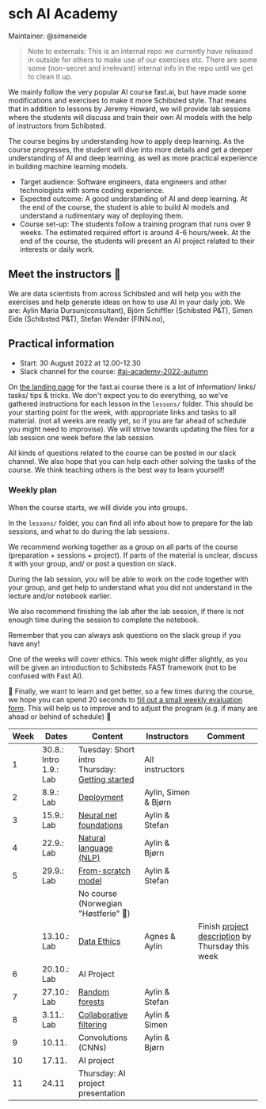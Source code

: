 # sch AI Academy
Maintainer: @simeneide

> Note to externals: This is an internal repo we currently have released in outside for others to make use of our exercises etc. There are some some (non-secret and irrelevant) internal info in the repo until we get to clean it up.

We mainly follow the very popular AI course fast.ai, but have made some modifications and exercises to make it more Schibsted style. That means that in addition to lessons by Jeremy Howard, we will provide lab sessions where the students will discuss and train their own AI models with the help of instructors from Schibsted.

The course begins by understanding how to apply deep learning. As the course progresses, the student will dive into more details and get a deeper understanding of AI and deep learning, as well as more practical experience in building machine learning models.

- Target audience: Software engineers, data engineers  and other technologists with some coding experience.
- Expected outcome: A good understanding of AI and deep learning. At the end of the course, the student is able to build AI models and understand a rudimentary way of deploying them.
- Course set-up: The students follow a training program that runs over 9 weeks. The estimated required effort is around 4-6 hours/week. At the end of the course, the students will present an AI project related to their interests or daily work.

## Meet the instructors 👋
We are data scientists from across Schibsted and will help you with the exercises and help generate ideas on how to use AI in your daily job. We are:
 Aylin Maria Dursun(consultant), Björn Schiffler (Schibsted P&T), Simen Eide (Schibsted P&T), Stefan Wender (FINN.no), 

## Practical information

- Start: 30 August 2022 at 12.00-12.30
- Slack channel for the course: [#ai-academy-2022-autumn](https://sch-chat.slack.com/archives/C03VA1XE1T2)


On [the landing page](https://course.fast.ai/) for the fast.ai course there is a lot of information/ links/ tasks/ tips & tricks. We don't expect you to do everything, so we've gathered instructions for each lesson in the `lessons/` folder. This should be your starting point for the week, with appropriate links and tasks to all material. (not all weeks are ready yet, so if you are far ahead of schedule you might need to improvise). We will strive towards updating the files for a lab session one week before the lab session. 


All kinds of questions related to the course can be posted in our slack channel. We also hope that you can help each other solving the tasks of the course. We think teaching others is the best way to learn yourself!

### Weekly plan
When the course starts, we will divide you into groups.

In the `lessons/` folder, you can find all info about how to prepare for the lab sessions, and what to do during the lab sessions.

We recommend working together as a group on all parts of the course (preparation + sessions + project). If parts of the material is unclear, discuss it with your group, and/ or post a question on slack.

During the lab session, you will be able to work on the code together with your group, and get help to understand what you did not understand in the lecture and/or notebook earlier.

We also recommend finishing the lab after the lab session, if there is not enough time during the session to complete the notebook.

Remember that you can always ask questions on the slack group if you have any!

One of the weeks will cover ethics. This week might differ slightly, as you will be given an introduction to Schibsteds FAST framework (not to be confused with Fast AI).

🙏 Finally, we want to learn and get better, so a few times during the course, we hope you can spend 20 seconds to [fill out a small weekly evaluation form](https://forms.gle/Mf1wYxaRBKPJnp1n9). This will help us to improve and to adjust the program (e.g. if many are ahead or behind of schedule) 🙏


<!--- The best way to make big edits of this table is to copy the text into here: https://www.tablesgenerator.com/markdown_tables --->
| Week | Dates                        | Content                                                                                                                                                       | Instructors          | Comment                                                                                                                                              |
|------|------------------------------|---------------------------------------------------------------------------------------------------------------------------------------------------------------|----------------------|------------------------------------------------------------------------------------------------------------------------------------------------------|
| 1    | 30.8.: Intro    <br>   1.9.: Lab | Tuesday: Short intro   <br>   Thursday:  [Getting started](https://github.schibsted.io/dtpt/sch-ai-academy/blob/master/lessons/w1%20-%20Getting%20started.md) | All instructors      |                                                                                                                                                      |
| 2    | 8.9.: Lab                    | [Deployment](https://github.schibsted.io/dtpt/sch-ai-academy/blob/master/lessons/w2%20-%20Production.md)                                                      | Aylin, Simen & Bjørn |                                                                                                                                                      |
| 3    | 15.9.: Lab                   | [Neural net foundations](https://github.schibsted.io/dtpt/sch-ai-academy/blob/master/lessons/w3%20-%20Neural%20net%20foundations.md)                          | Aylin & Stefan       |                                                                                                                                                      |
| 4    | 22.9.: Lab                   | [Natural language (NLP)](https://github.schibsted.io/dtpt/sch-ai-academy/blob/master/lessons/w4%20-%20NLP.md)                                                 | Aylin & Bjørn        |                                                                                                                                                      |
| 5    | 29.9.: Lab                   | [From-scratch model](https://github.schibsted.io/dtpt/sch-ai-academy/blob/master/lessons/w5%20-%20From-scratch%20model.md)                                    | Aylin & Stefan       |                                                                                                                                                      |
|      |                              | No course (Norwegian "Høstferie" 🍂)                                                                                                                          |                      |                                                                                                                                                      |
|      | 13.10.: Lab                  | [Data Ethics](https://github.schibsted.io/dtpt/sch-ai-academy/blob/master/lessons/w6%20-%20Ethics.md)                                                         | Agnes & Aylin        | Finish [project description](https://docs.google.com/document/d/12As8ys3C6RdKfuTJmwGApI1bUK-NTLHEq_VMXw3ZmUk/edit?usp=sharing) by Thursday this week |
| 6    | 20.10.: Lab                  | AI Project                                                                                                                                                    |                      |                                                                                                                                                      |
| 7    | 27.10.: Lab                  | [Random forests](https://github.schibsted.io/dtpt/sch-ai-academy/blob/master/lessons/w7%20-%20Random%20forests.md)                                            | Aylin & Stefan       |                                                                                                                                                      |
| 8    | 3.11.: Lab                   | [Collaborative filtering](https://github.schibsted.io/dtpt/sch-ai-academy/blob/master/lessons/w8%20-%20collaborative%20filtering.md)                                                                                                                                       | Aylin & Simen        |                                                                                                                                                      |
| 9    | 10.11.                       | Convolutions (CNNs)                                                                                                                                           | Aylin & Bjørn        |                                                                                                                                                      |
| 10   | 17.11.                       | AI project                                                                                                                                                    |                      |                                                                                                                                                      |
| 11   | 24.11                        | Thursday: AI project presentation                                                                                                                             |                      |                                                                                                                                                      |
